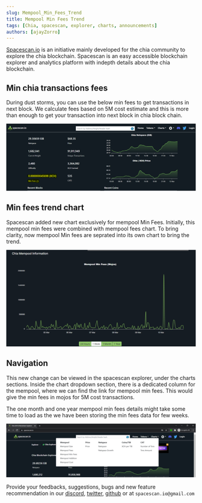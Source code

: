 ```yaml
---
slug: Mempool_Min_Fees_Trend
title: Mempool Min Fees Trend
tags: [Chia, spacescan, explorer, charts, announcements]
authors: [ajayZorro]
---
```


[Spacescan.io](https://www.spacescan.io/) is an initiative mainly developed for the chia community to explore the chia blockchain. Spacescan is an easy accessible blockchain explorer and analytics platform with indepth details about the chia blockchain.

## Min chia transactions fees

During dust storms, you can use the below min fees to get transactions in next block.
We calculate fees based on 5M cost estimate and this is more than enough to get your transaction into next block in chia block chain.

![Chiatothemoon Plushie](./Min_fees.PNG)

## Min fees trend chart

Spacescan added new chart exclusively for mempool Min Fees. Initially, this mempool min fees were combined with mempool fees chart. To bring clarity, now mempool Min fees are seprated into its own chart to bring the trend.

![Chiatothemoon Plushie](./mempoolmin.png)

## Navigation

This new change can be viewed in the spacescan explorer, under the charts sections. Inside the chart dropdown section, there is a dedicated column for the mempool, where we can find the link for mempool min fees. This would give the min fees in mojos for 5M cost transactions.
 
The one month and one year mempool min fees details might take some time to load as the we have been storing the min fees data for few weeks.

![Chiatothemoon Plushie](./select_chart.png)

Provide your feedbacks, suggestions, bugs and new feature recommendation in our [discord](https://discord.com/invite/Bb4sj3Bg9P), [twitter](https://twitter.com/spacescan_io), [github](https://github.com/spacescan-io/web/issues) or at `spacescan.io@gmail.com` 
